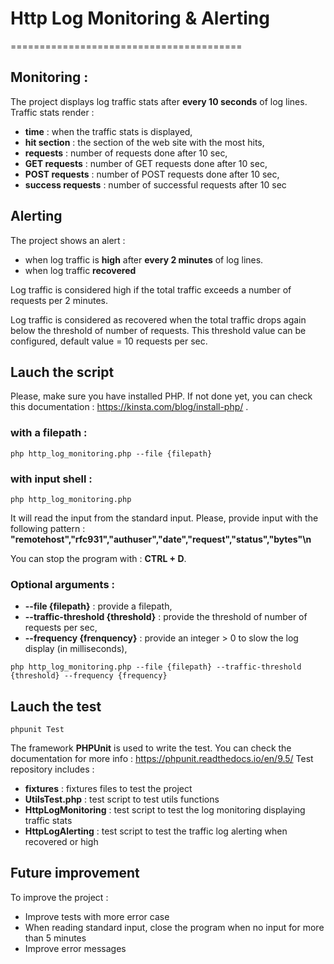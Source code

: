 # Http Log Monitoring & Alerting
========================================

## Monitoring :
The project displays log traffic stats after **every 10 seconds** of log lines.
Traffic stats render : 
  - **time** : when the traffic stats is displayed,
  - **hit section** : the section of the web site with the most hits,
  - **requests** : number of requests done after 10 sec,
  - **GET requests** : number of GET requests done after 10 sec,
  - **POST requests** : number of POST requests done after 10 sec,
  - **success requests** : number of successful requests after 10 sec

## Alerting
The project shows an alert :
  - when log traffic is **high** after **every 2 minutes** of log lines.
  - when log traffic **recovered**

Log traffic is considered high if the total traffic exceeds a number of requests per 2 minutes.

Log traffic is considered as recovered when the total traffic drops again below the threshold of number of requests.
This threshold value can be configured, default value = 10 requests per sec.

## Lauch the script
Please, make sure you have installed PHP.
If not done yet, you can check this documentation : https://kinsta.com/blog/install-php/ .

### with a filepath :
```
php http_log_monitoring.php --file {filepath}
```

### with input shell :
```
php http_log_monitoring.php
```
It will read the input from the standard input.
Please, provide input with the following pattern : **"remotehost","rfc931","authuser","date","request","status","bytes"\n**

You can stop the program with : **CTRL + D**.

### Optional arguments :
- **--file {filepath}** : provide a filepath,
- **--traffic-threshold {threshold}** : provide the threshold of number of requests per sec,
- **--frequency {frenquency}** : provide an integer > 0 to slow the log display (in milliseconds),

```
php http_log_monitoring.php --file {filepath} --traffic-threshold {threshold} --frequency {frequency}
```

## Lauch the test
```
phpunit Test
```
The framework **PHPUnit** is used to write the test. You can check the documentation for more info : https://phpunit.readthedocs.io/en/9.5/
Test repository includes :
  - **fixtures** : fixtures files to test the project
  - **UtilsTest.php** : test script to test utils functions
  - **HttpLogMonitoring** : test script to test the log monitoring displaying traffic stats
  - **HttpLogAlerting** : test script to test the traffic log alerting when recovered or high


## Future improvement
To improve the project :
  - Improve tests with more error case
  - When reading standard input, close the program when no input for more than 5 minutes
  - Improve error messages 
